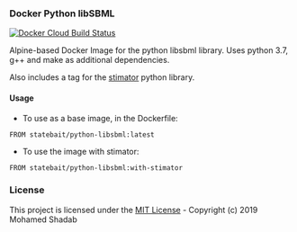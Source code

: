 ### Docker Python libSBML

[![Docker Cloud Build Status](https://img.shields.io/docker/cloud/build/achillesrasquinha/ipython.svg)](https://hub.docker.com/r/statebait/python-libsbml)

Alpine-based Docker Image for the python libsbml library. Uses python 3.7, g++ and make as additional dependencies.

Also includes a tag for the [stimator](https://pypi.org/project/stimator/) python library.

#### Usage

- To use as a base image, in the Dockerfile:

```
FROM statebait/python-libsbml:latest
```

- To use the image with stimator:

```
FROM statebait/python-libsbml:with-stimator
```

### License

This project is licensed under the [MIT License](LICENSE) - Copyright (c) 2019 Mohamed Shadab
